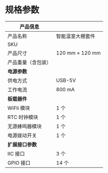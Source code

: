 # 规格参数

| **产品信息**       |                  |
| ------------------ | ---------------- |
| 产品名称           | 智能温室大棚套件 |
| SKU                |                  |
| 产品尺寸           | 120 mm × 120 mm  |
| 产品重量（含包装） |                  |
| **电源参数**       |                  |
| 供电方式           | USB-5V           |
| 工作电流           | 800 mA           |
| **板载器件**       |                  |
| WiFIi 模块         | 1 个             |
| RTC 时钟模块       | 1 个             |
| 无源蜂鸣器模块     | 1 个             |
| 电源拨动开关       | 1 个             |
| **扩展接口参数**   |                  |
| IIC 接口           | 3 个             |
| GPIO 接口          | 14 个            |
